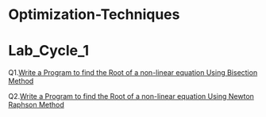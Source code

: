 # Optimization-Techniques

# Lab_Cycle_1   
 Q1.[Write a Program to find the Root of a non-linear equation Using Bisection Method](https://github.com/abhishekmohank/Optimization-Techniques/blob/main/LAB/Q1.py)

    
Q2.[Write a Program to find the Root of a non-linear equation Using Newton Raphson Method](https://github.com/abhishekmohank/Optimization-Techniques/blob/main/LAB/Q2.py)
